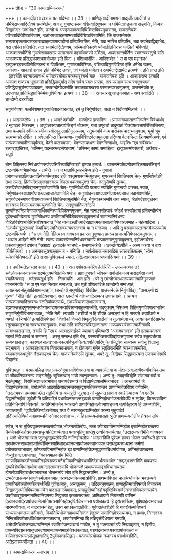 +++
title = "30 कामाद्यधिकरणम्"

+++
।। कामादीतरत्र तत्र चायतनादिभ्यः ।। 38 ।। प्राणितृत्वादीनामशनायाद्यतीतत्वादीनां च धर्मिभेदाभावाद्विद्यैक्यं समथिर्तम्, अत्र तु गुणाष्टकस्य वशित्वादिगुणस्य च धर्मिभेदाशङ्कया सङ्गतिः, किमत्र विद्याभेदः? उताभेदः? इति, छान्दोभ्य अपहतपाष्मत्वादिविशिष्टविषयमुपासनम्, वाजसनेयके वशित्वादिविशिष्टविषयम्, उतोभयत्रापहतपाष्मत्वादिविशिष्टविषयमिति, किं वाजसनेयके सत्यसङ्कल्पत्वसहचारादपहतपाष्मत्वादीनां प्रतिपत्तिरस्ति, नेति, यदा नास्ति प्रतिपत्तिः, तदा रूपभेदाद्विद्याभेदः, यदा त्वस्ति प्रतिपत्तिः, तदा रूपाभेदाद्विद्यैक्यम्, अस्मिन्नधिकरणे व्योमातीतनिरासः फलितो भविष्यति, आकाशान्तर्वर्तिनो गुणत्वेनाकाशस्य परमात्मत्वं दहराधिकरणे दर्शितम्, आकाशान्तर्वर्तिनः स्वतन्त्रवस्तुत्वे सति आकाशस्य प्रसिद्धाकाशत्वमत्रोच्यत इति भिदा । वशित्वादीति - आदिशब्देन " स वा एष महानजः' इत्युक्त्तदहरत्वविरोधिमहत्त्वं च विवक्षितम्, गुणाष्टकविशिष्टः, वशित्वादिगुणविशिष्ट इति धर्मभेद उक्त्तः, आकाशः- आकाशे शयान इति धर्मिभेद उक्त्तः, एवं धर्मतो धर्मितश्च रूपभेदाद्विद्याभेद इत्यर्थः । इति प्राप्त इति - इतरत्रेति पदन्याख्यानार्थं धर्ममात्रस्योपास्यत्वव्यावृत्त्यर्थं चाह - वाजसनेयक इति । आकाशशब्द इत्यादि - आकाश शब्दस्य भूताकाशे प्रसिद्धिप्राचुर्यात् तदेव सर्वत्र स्वतः प्राप्तम्, तत्र परमात्वासाधारणगुणश्रवणं प्रसिद्धिप्राचुर्यस्यापवादकम्, तच्छान्दोग्येऽस्तीति तत्राकाशशब्दस्य परमात्मपरत्वमुक्त्तम्, वाजसनेयके तु तदभावात् प्रतिसिद्धप्राचिर्यमेवानुविधीयत इत्यर्थः ।। 38 ।। अनन्तरसूत्रशङ्कामाह - अथ स्यादिति । छान्दोग्ये दहरविद्या

सगुणविषया, फलविशेषार्थगुणप्रतिपादनपरत्वात्, इयं तु निर्गुणविद्या, अतो न विद्यैक्यमित्यर्थः ।।

।। आदरादलोपः ।। 39 ।। आदरं दर्शयति - छान्दोग्य इत्यादिना । प्रमाणान्राप्राप्तानामित्यनेन विषेधार्थम् ? नुवादत्वं निरस्तम् । अपूर्वत्वरूपतात्पर्यलिङ्गं चोक्त्तम्, यता अपूवर्ता ताद्रूष्यतो विषर्ययतश्चापरिच्छित्तिरूपा, तथा फलमपि स्वीकारास्वीकारयोरनुकूलप्रतिकूलरूपम्, तदुभयमपि कामचाराकामचाराभ्यामुक्त्तम्, भूयो भूय सत्यभ्यासो दर्शितः । अवेदननिन्दा क्रियमाणा- गुणविशिष्टवेदनमुकत्वा तद्विषया वेदननिन्दा क्रियमाणेत्यर्थः, एवं सत्यकामत्वादीनामपूर्वत्वम्, वेदने फलश्रवणम्- वेदनपलकथना वेदननिन्दार्थम्, आवृत्तिः "एष सर्वेश्वरः' इत्याद्यावृत्तिश्च, "तस्मिन् यदन्तरम्तदन्वेष्टव्यम्' "तस्मिन् कामाः समाहिताः' इत्युपक्रमोपसंहारौ, अर्थवादः- अपूर्व

त्वेन विहितस्य निषेधायोगरूपोपपत्तिरित्यादिभिरादरो दृश्यत इत्यर्थः । वाजसनेयकेऽप्येवमादिकमादरलिङ्गं द्रष्टव्यमित्यभिप्रायेणाह - तथेति । न च मातापितृसहस्त्रेभ्य इति - गुणानां प्रमाणान्तराप्रतिपन्नत्वान्निषेधार्थमनुवाद इति वक्त्तुमशक्यमित्युक्त्तम्, गुणकथनं विप्रलिप्सय चेत्- गुणनिषेधोऽपि तथा स्यात्, हितोपदेशप्रवृत्तशास्त्रस्य विप्रलम्भकत्वमयुक्त्तं चेत्- तद्गुणेष्वपि तुल्यम्, फलविशेषार्थमविद्यमानगुणारोपणमिति चेत्- गुणनिषेधोऽपि फलाय स्यदिति गुणान्वयो वास्तवः स्यात्, निर्गुणवेदनस्यापवर्गोपायरूपत्वान्नारोपणमिति चेत्- सगुणवेदनस्याप्यपवर्गोपायरूपत्वान्न तदारोपणमिति, सगुणवेदनस्यापवर्गोपायत्वकथनं विप्रलिप्सामूलमिति चेत्, नैर्गुण्यकथनमपि तथा स्यात्, हितोपदेशप्रवृत्तस्य शास्त्रस्य विप्रलम्भकत्वमयुक्त्तमिति चेत्- तद्गुणप्रतिपादनेऽपि तुल्यमित्यभिप्रायेणापारमार्धिकानित्यादिविशेषणमुक्त्तम्, नेह नानाऽस्तीत्यादेः कोऽर्थ सत्यपेक्षायां प्रतिबन्दीत्वेन पूर्वग्रन्थाभिप्रेतस्य गुणनिषेधस्य पराभिमतनिर्विशेषपरत्वव्युदसनार्थं सामान्यनिषेधस्य विहितविशेषव्यतिरिक्त्तविषयत्वात् "नेह नानाऽस्ती'त्यादेरब्रह्मात्मकनानात्वनिषेधपरत्वमाह - नेहेत्यादिना । "एकधैवानुद्रष्टव्यम्' केषांचित् स्वनिष्ठत्वमन्यपरतन्त्रत्वं वा न मन्तव्यम् । अपि तु परमात्मपरतन्त्रतयैकरूप्यमेव द्रष्टव्यमित्यर्थः । "स एष नेति नेतित्यस्य वाक्यस्य प्रकरणानुगुण्यात् प्रपञ्चसाजात्यनिषेधपरत्वमुक्त्तम् । "अथात आदेशो नेति नेती' त्यस्य वाक्यस्येण्त्तानिषेधपरत्वमपि तत्प्रकरणानुगुण्यादुक्त्तम्, इहोक्त्तार्थस्य प्रकरणानुगुण्यं दर्शयन् "अग्राह्य' इत्यादकं व्याचष्टे - प्रमाणान्तरेति । छान्दोग्येऽपीति - अस्य जरया न ब्रह्म जीर्यतीत्यर्थः ।। अनन्तरसूत्रशङ्कामाह - नन्विति । सर्वलोककामचारादिकं सांसारकिफलम् "स्वेन रूपेणाभिनिष्पद्यते' इति साक्षान्मुक्त्तिफलं स्यात्, तद्विलक्षणत्वस्य श्रवणादित्यर्थः ।। 39 ।।

।। उपस्थितेऽतस्तद्वचनात् ।। 40 ।। अत एवोपसम्पत्तेरेव हेतोरिति - उपसम्पत्त्यनन्तरं सर्वलोककामचारकथनाद्भेतुत्वमभिप्रेतमित्यर्थः । ब्रह्मानुभवतो जीवस्य सर्वालोककामचाराद्यपेक्षा कथं स्यादित्यत्राह - तदेतच्चतुर्थ इति । निगमयति - अत इति । परे तु छान्दोग्यस्थसत्यकामत्वादिगुणजातं वाजसनेयके "स वा एष महा'नित्यत्र सम्बध्यते, तत्र श्रुतं वशित्वादिकं छान्दोग्ये सम्बध्यते, आयतनत्वसेतुत्वादिसामान्यत्ा, छान्दोग्ये सगुणविद्या विवक्षिता, वाजसनेयके निर्गुणविद्या, "असङ्गो ह्यं पुरुषः' "नेति नेति' इत्यादिश्रवणात्, अतः छान्दोग्ये वशित्वादिसम्बन्ध उपासनार्थः । अन्यत्र सत्यकामत्वादिसम्बन्धः स्ततिपौष्कल्यार्थः, उभयविधाकाङ्क्षासम्भवात्, ब्रह्मणस्तत्तद्गुणसम्बन्धयोग्यत्वादायतनत्वादिसाम्यबाहुल्याच्चेति, तदयुक्त्तम्,निषेधस्य विहितगुणविषयत्वाभावेन सगुणनिर्गुणीविभागाभावात्, "नेति नेती' त्यत्रापि "अशीर्यो न हि शीर्यते असङ्गो न हि सज्यते अव्यथितो न व्यथते न रिष्यति' इत्यादिनिषेधानां "विशोको विजरो विमृत्यु'रित्यादीनां च तुल्यार्थत्वाच्च, आयतनत्वादिसाम्येन स्तुत्याकाङ्क्षया सम्बन्धश्चानुपपन्नः, तथा सति शाण्डिल्यविद्याम्नातानां भारूपत्वसर्वकामत्वादीनामपि सम्बन्धप्रसङ्गात्, तत्रापि हि "एष म आत्माऽन्तर्हृदये ज्यायान् पृथिव्याः3 "अवाक्यनादरः' इति हृदयायतनत्वं महत्त्वं निषेधवत्त्वं च समानम् । अस्तु सम्बन्ध इति चेत्, परस्परभिन्नसर्वविद्योपात्तगुणानां सर्वत्र स्तुत्यर्थतया सम्बन्धप्रसङ्गः, कारणत्वसत्यज्ञानात्मकत्वविभुत्वनित्यत्वपतित्वादिषु केनचिद्रूपेण साम्यस्य सर्वासु विद्यासु सद्भावात् । आकाङ्क्षायाश्च निवारकाभावात्, न ह्येतावता गुणेन स्तुतिरलमिति व्यस्थापकमस्ति, स्वप्रकरणस्थगुणेन नैराकाङ्क्ष्यं चेत्- वाजसनेयकेऽपि तुल्यम्, अपरे तु- विद्यैक्यं सिद्धान्तरयन्त उपक्रमभेदमपि विद्याभेद

युक्त्तिमाहुः । परमात्मलिङ्गवत् प्रकरणेषूपास्यविशेषणतया वा व्यावर्त्त्यतया वा मोक्षप्रदत्वलक्षणैश्चर्यौपाधिकतया वा जीवप्रतिपादनस्य सङ्गतेर्मुहुः सूत्रितत्वात् भाष्ये तदनुपन्यासः । अन्ये तु- तदहरविद्येति संज्ञातदभावौ च भेदहेतुमाहुः, विरोधिसंज्ञान्तराभावात् अव्यपदेशमात्रं न विद्याभेदायालमित्यनादरः । आख्याभेदो हि विद्याभेदसाधकः, त्रयोऽप्येते आदरादित्याद्यनन्तरसूत्रद्वयमधिकरणान्तरं प्राणाग्निहोत्रविषयं वर्णयन्ति, "तद्यद्भक्त्तं प्रथममागच्छेत् तद्धोमीयं स यामाहुतिं जुहुयात् तां जुहुयात् प्राणाय स्वाहे'त्यारभ्य "य एतदेवं विद्वानग्निहोत्रं जुहोती'ति प्रतिपादितं प्रथमोपनतभक्त्तद्रव्यकं प्राणाग्निहोत्रभोजनलोपेऽपि न लुप्येत्, किन्त्ववादिना प्रतिनिधिनापि निर्वर्त्यते, अतिथिभोजनेन भक्त्तक्षये प्राणाग्निहोत्रलोपमाशङ्कय तत्परिहाराय हि प्राथम्यविधिः, जावालश्रुतौ "पूर्वोऽतिथिभ्योऽश्नीयाद् यथा वै स्वयमहुत्वाऽग्निहोत्रं परस्य जुहुयादेवं तदि'त्यातिथिभोजनप्राथम्यनिन्दनेनादरदर्शनाच्च, न हि प्राथम्यलोपासहा श्रुतिः प्राथम्यवतोऽग्निहोत्रस्य लोपं

सहेत, न च भुजिप्रयुक्त्तभक्त्तदसंयोगात् भोजनलोपेत्दोपः, तच्च कौण्डपायिनामग्निहोत्र इचाग्निहोत्रशब्दस्य नैयमिकाग्निहोत्रगतपयःप्रभृत्यतिदेशार्थत्वात् पयःप्रभृतिषु प्राप्तेषु द्रव्यनियमार्थत्वात् "तद्यद्भक्त्त'मिति वाक्यस्य । अतो भोजनाभावात् जुणभूतद्रव्यलोपेऽपि नाग्निहोत्रलोपः "आदरा'दिति पूर्वपक्षं कृत्वा भोजन उपस्थिते होमस्य तदर्थभक्त्तसाध्यताप्रतीतेर्वाजिनस्यामिक्षादध्यानयनप्रयोजकत्वाभाववत् परार्थद्रव्यसाध्यानां कर्मणां प्रयोजकत्वाभावात्, कौण्डपायिनामग्निहोत्र इव प्राणाग्निहोत्रेऽग्न्युद्धरणादिधर्मायोगात्, अग्निहोत्रशब्दस्य विध्युद्देशगतत्वाभावात्, "आस्यमाहवनीय'मिति साम्पादिकत्वदर्शनाच्चाग्निहोत्रशब्दस्यनैयमिकाग्निहोत्रधर्मातिदेशार्थत्वाभावेन "तद्यद्भक्त्त'मिति वाक्यस्य द्रव्यविशेषविधानार्थत्वाभावादादरवचनस्यापि भोजनपक्षे प्राथम्यरूपाङ्गविधानाथतया होमलोपपरिहारार्थत्वाभावाच्च भोजनलोपे लोप इति मिद्धान्तयन्ति । अन्ये तु द्रव्यदेवतासम्बन्धेनापूर्वकर्मत्वावगमात् परार्थद्रव्यनियममात्रविधिः, प्राथम्यविधानं चातथिभोजनेन भक्त्तव्यये प्राणाग्निहोत्रलोपपरिहारार्थमिति पूर्वपक्षमाहुः, अन्यतुल्यम् । तदिदमनुपपन्नम्, प्राणाहुतिमात्रविषयत्वे विचारस्य विद्यातदुपयोगिविषयत्वाभावेन पादसङ्गत्यमावात्, प्राणाहुतिष्वग्निहोत्रदृष्टिविषयत्वेऽनन्तराधिकरणन्यायेन उद्गीथाद्युपासनानामिवानियमस्य सिद्धतया कृतकरत्वाच्च, आमिक्षायागे नियतमपि वाजिनं देध्यानयनादेरप्रयोजकमित्यनियतस्याग्निहोत्रदृष्टिचिन्तनस्य प्रयोजकत्वं हि दूरोत्सारितम्, पूर्वपक्षहेत्वमावाच्च नारम्भणीयता, न चादरवचनं हेतुः, तस्य साधकत्वाप्रतीतेः। पूर्वपक्षहेतवोऽपि हि यावद्दौर्वल्यनिश्चयं साध्यसाधकतया प्रतीयन्ते, किमतिथिभोजनप्राथम्यनिन्दनं हेतुरुत प्राणाग्निहोत्रप्राथम्यम्, न प्रथमः, निन्दनस्य निन्दितविपरीतार्थविधेयतावगमकत्वात्, अपगोरणनिन्दा हि तन्निवृत्तेर्विधेयतां गमयति, अतोऽतिथिभोजनप्राथम्यनिन्दनं स्वामिभोजनप्राथम्यं गमयेत्, न तु भक्त्तालाभेऽपि निष्पाद्यताम्, न द्वितीयः, प्राथम्यविद्यानस्यानुष्ठानदशायामप्राथम्यमात्रनिवर्त्तकत्वात्, परार्थद्रव्यसाध्यस्याप्रयोजकत्वं च वाजिनसप्तमपदपांसुग्रहणादिषु 2पूर्वकाण्डसिद्धम् - पदकर्माप्रयोजकं नयनस्य परार्थत्वादिति, आतेऽनारम्भणीयता ।। 40 ।।

।। कामाद्यधिकरणं समाप्तम् ।।

